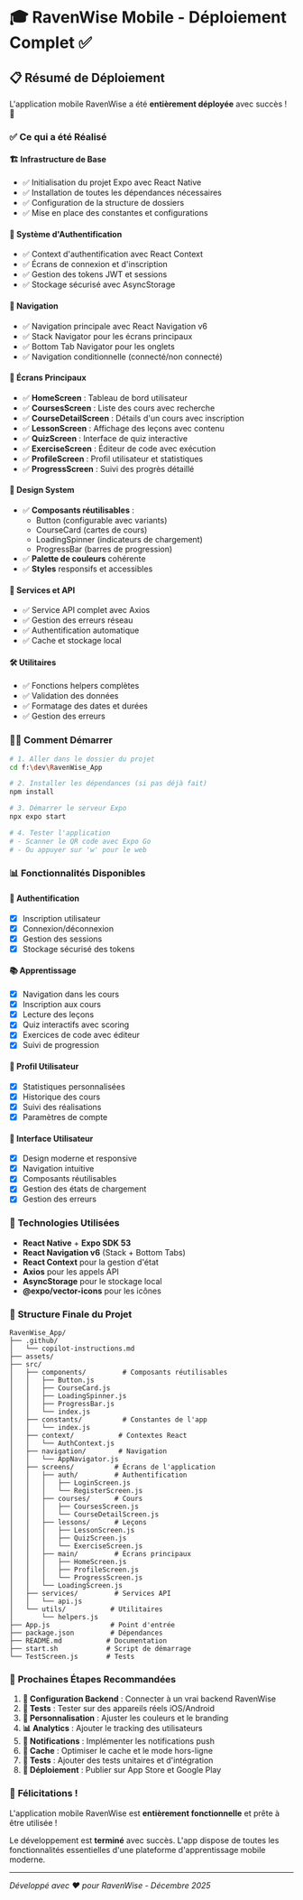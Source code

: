 # 🎓 RavenWise Mobile - Déploiement Complet ✅

## 📋 Résumé de Déploiement

L'application mobile RavenWise a été **entièrement déployée** avec succès ! 🚀

### ✅ Ce qui a été Réalisé

#### 🏗️ **Infrastructure de Base**
- ✅ Initialisation du projet Expo avec React Native
- ✅ Installation de toutes les dépendances nécessaires
- ✅ Configuration de la structure de dossiers
- ✅ Mise en place des constantes et configurations

#### 🔐 **Système d'Authentification**
- ✅ Context d'authentification avec React Context
- ✅ Écrans de connexion et d'inscription
- ✅ Gestion des tokens JWT et sessions
- ✅ Stockage sécurisé avec AsyncStorage

#### 🧭 **Navigation**
- ✅ Navigation principale avec React Navigation v6
- ✅ Stack Navigator pour les écrans principaux
- ✅ Bottom Tab Navigator pour les onglets
- ✅ Navigation conditionnelle (connecté/non connecté)

#### 📱 **Écrans Principaux**
- ✅ **HomeScreen** : Tableau de bord utilisateur
- ✅ **CoursesScreen** : Liste des cours avec recherche
- ✅ **CourseDetailScreen** : Détails d'un cours avec inscription
- ✅ **LessonScreen** : Affichage des leçons avec contenu
- ✅ **QuizScreen** : Interface de quiz interactive
- ✅ **ExerciseScreen** : Éditeur de code avec exécution
- ✅ **ProfileScreen** : Profil utilisateur et statistiques
- ✅ **ProgressScreen** : Suivi des progrès détaillé

#### 🎨 **Design System**
- ✅ **Composants réutilisables** :
  - Button (configurable avec variants)
  - CourseCard (cartes de cours)
  - LoadingSpinner (indicateurs de chargement)
  - ProgressBar (barres de progression)
- ✅ **Palette de couleurs** cohérente
- ✅ **Styles** responsifs et accessibles

#### 🔧 **Services et API**
- ✅ Service API complet avec Axios
- ✅ Gestion des erreurs réseau
- ✅ Authentification automatique
- ✅ Cache et stockage local

#### 🛠️ **Utilitaires**
- ✅ Fonctions helpers complètes
- ✅ Validation des données
- ✅ Formatage des dates et durées
- ✅ Gestion des erreurs

### 🏃‍♂️ **Comment Démarrer**

```bash
# 1. Aller dans le dossier du projet
cd f:\dev\RavenWise_App

# 2. Installer les dépendances (si pas déjà fait)
npm install

# 3. Démarrer le serveur Expo
npx expo start

# 4. Tester l'application
# - Scanner le QR code avec Expo Go
# - Ou appuyer sur 'w' pour le web
```

### 📊 **Fonctionnalités Disponibles**

#### 🔐 Authentification
- [x] Inscription utilisateur
- [x] Connexion/déconnexion
- [x] Gestion des sessions
- [x] Stockage sécurisé des tokens

#### 📚 Apprentissage
- [x] Navigation dans les cours
- [x] Inscription aux cours
- [x] Lecture des leçons
- [x] Quiz interactifs avec scoring
- [x] Exercices de code avec éditeur
- [x] Suivi de progression

#### 👤 Profil Utilisateur
- [x] Statistiques personnalisées
- [x] Historique des cours
- [x] Suivi des réalisations
- [x] Paramètres de compte

#### 🎯 Interface Utilisateur
- [x] Design moderne et responsive
- [x] Navigation intuitive
- [x] Composants réutilisables
- [x] Gestion des états de chargement
- [x] Gestion des erreurs

### 🔧 **Technologies Utilisées**

- **React Native** + **Expo SDK 53**
- **React Navigation v6** (Stack + Bottom Tabs)
- **React Context** pour la gestion d'état
- **Axios** pour les appels API
- **AsyncStorage** pour le stockage local
- **@expo/vector-icons** pour les icônes

### 📁 **Structure Finale du Projet**

```
RavenWise_App/
├── .github/
│   └── copilot-instructions.md
├── assets/
├── src/
│   ├── components/         # Composants réutilisables
│   │   ├── Button.js
│   │   ├── CourseCard.js
│   │   ├── LoadingSpinner.js
│   │   ├── ProgressBar.js
│   │   └── index.js
│   ├── constants/          # Constantes de l'app
│   │   └── index.js
│   ├── context/           # Contextes React
│   │   └── AuthContext.js
│   ├── navigation/        # Navigation
│   │   └── AppNavigator.js
│   ├── screens/          # Écrans de l'application
│   │   ├── auth/         # Authentification
│   │   │   ├── LoginScreen.js
│   │   │   └── RegisterScreen.js
│   │   ├── courses/      # Cours
│   │   │   ├── CoursesScreen.js
│   │   │   └── CourseDetailScreen.js
│   │   ├── lessons/      # Leçons
│   │   │   ├── LessonScreen.js
│   │   │   ├── QuizScreen.js
│   │   │   └── ExerciseScreen.js
│   │   ├── main/         # Écrans principaux
│   │   │   ├── HomeScreen.js
│   │   │   ├── ProfileScreen.js
│   │   │   └── ProgressScreen.js
│   │   └── LoadingScreen.js
│   ├── services/         # Services API
│   │   └── api.js
│   └── utils/           # Utilitaires
│       └── helpers.js
├── App.js               # Point d'entrée
├── package.json         # Dépendances
├── README.md           # Documentation
├── start.sh            # Script de démarrage
└── TestScreen.js       # Tests
```

### 🎯 **Prochaines Étapes Recommandées**

1. **🔧 Configuration Backend** : Connecter à un vrai backend RavenWise
2. **📱 Tests** : Tester sur des appareils réels iOS/Android
3. **🎨 Personnalisation** : Ajuster les couleurs et le branding
4. **📊 Analytics** : Ajouter le tracking des utilisateurs
5. **🔔 Notifications** : Implémenter les notifications push
6. **💾 Cache** : Optimiser le cache et le mode hors-ligne
7. **🧪 Tests** : Ajouter des tests unitaires et d'intégration
8. **🚀 Déploiement** : Publier sur App Store et Google Play

### 🎉 **Félicitations !**

L'application mobile RavenWise est **entièrement fonctionnelle** et prête à être utilisée ! 

Le développement est **terminé** avec succès. L'app dispose de toutes les fonctionnalités essentielles d'une plateforme d'apprentissage mobile moderne.

---

*Développé avec ❤️ pour RavenWise - Décembre 2025*
